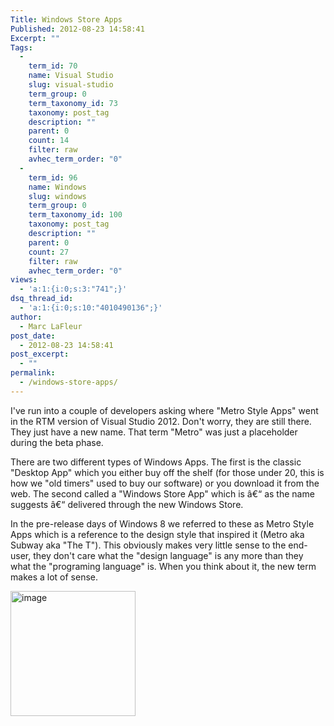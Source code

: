 ```yaml
---
Title: Windows Store Apps
Published: 2012-08-23 14:58:41
Excerpt: ""
Tags:
  - 
    term_id: 70
    name: Visual Studio
    slug: visual-studio
    term_group: 0
    term_taxonomy_id: 73
    taxonomy: post_tag
    description: ""
    parent: 0
    count: 14
    filter: raw
    avhec_term_order: "0"
  - 
    term_id: 96
    name: Windows
    slug: windows
    term_group: 0
    term_taxonomy_id: 100
    taxonomy: post_tag
    description: ""
    parent: 0
    count: 27
    filter: raw
    avhec_term_order: "0"
views:
  - 'a:1:{i:0;s:3:"741";}'
dsq_thread_id:
  - 'a:1:{i:0;s:10:"4010490136";}'
author:
  - Marc LaFleur
post_date:
  - 2012-08-23 14:58:41
post_excerpt:
  - ""
permalink:
  - /windows-store-apps/
---
```

I've run into a couple of developers asking where "Metro Style Apps" went in the RTM version of Visual Studio 2012. Don't worry, they are still there. They just have a new name. That term "Metro" was just a placeholder during the beta phase.

There are two different types of Windows Apps. The first is the classic "Desktop App" which you either buy off the shelf (for those under 20, this is how we "old timers" used to buy our software) or you download it from the web. The second called a "Windows Store App" which is â€“ as the name suggests â€“ delivered through the new Windows Store.

In the pre-release days of Windows 8 we referred to these as Metro Style Apps which is a reference to the design style that inspired it (Metro aka Subway aka "The T"). This obviously makes very little sense to the end-user, they don't care what the "design language" is any more than they what the "programing language" is. When you think about it, the new term makes a lot of sense.

<a href="http://massivescale.azurewebsites.net/wp-content/uploads/2012/08/image.png"><img style="border-width: 0px; padding-top: 0px; padding-right: 0px; padding-left: 0px; display: inline; background-image: none;" title="image" src="http://massivescale.azurewebsites.net/wp-content/uploads/2012/08/image_thumb.png" alt="image" width="200" border="0" /></a>